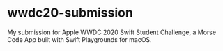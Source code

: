 # wwdc20-submission
My submission for Apple WWDC 2020 Swift Student Challenge, a Morse Code App built with Swift Playgrounds for macOS. 
